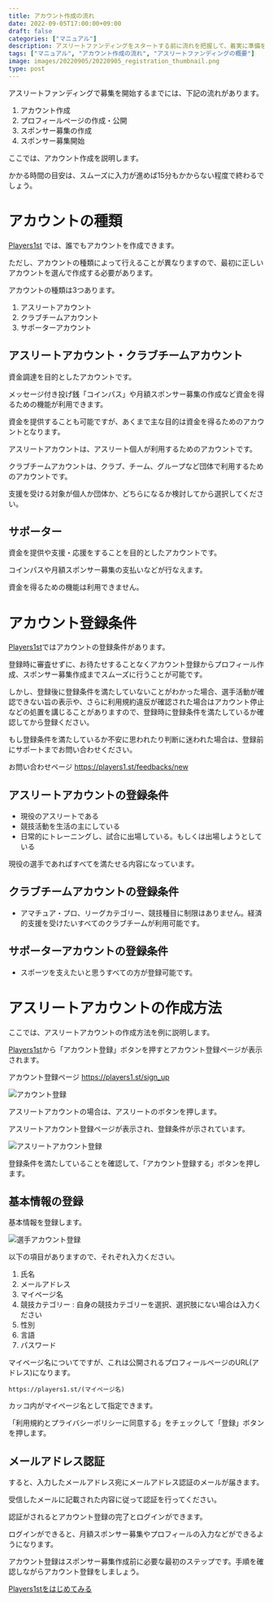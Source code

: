 ```yaml
---
title: アカウント作成の流れ
date: 2022-09-05T17:00:00+09:00
draft: false
categories: ["マニュアル"]
description: アスリートファンディングをスタートする前に流れを把握して、着実に準備を進めましょう。まずはアカウント作成の流れを確認していきましょう。
tags: ["マニュアル", "アカウント作成の流れ", "アスリートファンディングの概要"]
image: images/20220905/20220905_registration_thumbnail.png
type: post
---
```


アスリートファンディングで募集を開始するまでには、下記の流れがあります。

1. アカウント作成
1. プロフィールページの作成・公開
1. スポンサー募集の作成
1. スポンサー募集開始

ここでは、アカウント作成を説明します。

かかる時間の目安は、スムーズに入力が進めば15分もかからない程度で終わるでしょう。

# アカウントの種類

[Players1st][p1st_site] では、誰でもアカウントを作成できます。

ただし、アカウントの種類によって行えることが異なりますので、最初に正しいアカウントを選んで作成する必要があります。

アカウントの種類は3つあります。

1. アスリートアカウント
1. クラブチームアカウント
1. サポーターアカウント

## アスリートアカウント・クラブチームアカウント

資金調達を目的としたアカウントです。

メッセージ付き投げ銭「コインパス」や月額スポンサー募集の作成など資金を得るための機能が利用できます。

資金を提供することも可能ですが、あくまで主な目的は資金を得るためのアカウントとなります。

アスリートアカウントは、アスリート個人が利用するためのアカウントです。

クラブチームアカウントは、クラブ、チーム、グループなど団体で利用するためのアカウントです。

支援を受ける対象が個人か団体か、どちらになるか検討してから選択してください。

## サポーター

資金を提供や支援・応援をすることを目的としたアカウントです。

コインパスや月額スポンサー募集の支払いなどが行なえます。

資金を得るための機能は利用できません。

# アカウント登録条件

[Players1st][p1st_site]ではアカウントの登録条件があります。

登録時に審査せずに、お待たせすることなくアカウント登録からプロフィール作成、スポンサー募集作成までスムーズに行うことが可能です。

しかし、登録後に登録条件を満たしていないことがわかった場合、選手活動が確認できない旨の表示や、さらに利用規約違反が確認された場合はアカウント停止などの処置を講じることがありますので、登録時に登録条件を満たしているか確認してから登録ください。

もし登録条件を満たしているか不安に思われたり判断に迷われた場合は、登録前にサポートまでお問い合わせください。

お問い合わせページ https://players1.st/feedbacks/new

## アスリートアカウントの登録条件

* 現役のアスリートである
* 競技活動を生活の主にしている
* 日常的にトレーニングし、試合に出場している。もしくは出場しようとしている

現役の選手であればすべてを満たせる内容になっています。

## クラブチームアカウントの登録条件

* アマチュア・プロ、リーグカテゴリー、競技種目に制限はありません。経済的支援を受けたいすべてのクラブチームが利用可能です。

## サポーターアカウントの登録条件

* スポーツを支えたいと思うすべての方が登録可能です。


# アスリートアカウントの作成方法

ここでは、アスリートアカウントの作成方法を例に説明します。

[Players1st][p1st_site]から「アカウント登録」ボタンを押すとアカウント登録ページが表示されます。

アカウント登録ページ https://players1.st/sign_up

![アカウント登録](/images/20220905/20220905_screenshot_sign_up.png)

アスリートアカウントの場合は、アスリートのボタンを押します。

アスリートアカウント登録ページが表示され、登録条件が示されています。

![アスリートアカウント登録](/images/20220905/20220905_screenshot_player_sign_up_confirm.png)

登録条件を満たしていることを確認して、「アカウント登録する」ボタンを押します。

## 基本情報の登録

基本情報を登録します。

![選手アカウント登録](/images/20220905/20220905_screenshot_player_sign_up.png)

以下の項目がありますので、それぞれ入力ください。

1. 氏名
1. メールアドレス
1. マイページ名
1. 競技カテゴリー : 自身の競技カテゴリーを選択、選択肢にない場合は入力ください
1. 性別
1. 言語
1. パスワード

マイページ名についてですが、これは公開されるプロフィールページのURL(アドレス)になります。

`https://players1.st/(マイページ名)`

カッコ内がマイページ名として指定できます。

「利用規約とプライバシーポリシーに同意する」をチェックして「登録」ボタンを押します。

## メールアドレス認証

すると、入力したメールアドレス宛にメールアドレス認証のメールが届きます。

受信したメールに記載された内容に従って認証を行ってください。

認証がされるとアカウント登録の完了とログインができます。

ログインができると、月額スポンサー募集やプロフィールの入力などができるようになります。

アカウント登録はスポンサー募集作成前に必要な最初のステップです。手順を確認しながらアカウント登録をしましょう。

<a href="https://players1.st/">
  <div class="primary-button">
    Players1stをはじめてみる
  </div>
</a>

[p1st_site]: https://players1.st
